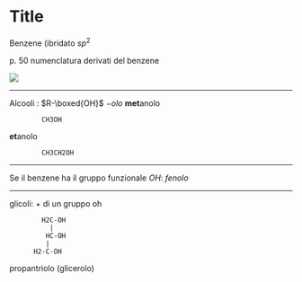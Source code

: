 # Title

Benzene (ibridato $sp^2$


p. 50 numenclatura derivati del benzene



![](https://i.imgur.com/wCWrkl0.jpg)


---

Alcooli : $R-\boxed{OH}$
$-olo$
**met**anolo

			CH3OH
**et**anolo

			CH3CH2OH


---
Se il benzene ha il gruppo funzionale $OH$: $fenolo$


---

glicoli: + di un gruppo oh


			H2C-OH
			  |
			 HC-OH
			 |
		  H2-C-OH
propantriolo (glicerolo)

<!--stackedit_data:
eyJoaXN0b3J5IjpbLTgzNjMxNDg2OSw1Njc0Mzc0MTEsLTI2Nj
IwMjk4Niw0MTQxODY0MDVdfQ==
-->